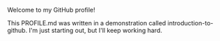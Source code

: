 Welcome to my GitHub profile!

This PROFILE.md was written in a demonstration called introduction-to-github.
I'm just starting out, but I'll keep working hard.
